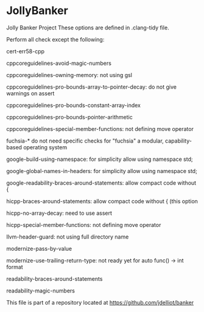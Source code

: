 # JollyBanker
Jolly Banker Project
These options are defined in .clang-tidy file.

Perform all check except the following:

cert-err58-cpp

cppcoreguidelines-avoid-magic-numbers

cppcoreguidelines-owning-memory: not using gsl

cppcoreguidelines-pro-bounds-array-to-pointer-decay: do not give warnings on assert

cppcoreguidelines-pro-bounds-constant-array-index

cppcoreguidelines-pro-bounds-pointer-arithmetic

cppcoreguidelines-special-member-functions: not defining move operator

fuchsia-* do not need specific checks for "fuchsia" a modular, capability-based operating system

google-build-using-namespace: for simplicity allow using namespace std;

google-global-names-in-headers: for simplicity allow using namespace std;

google-readability-braces-around-statements: allow compact code without {

hicpp-braces-around-statements: allow compact code without { (this option

hicpp-no-array-decay: need to use assert

hicpp-special-member-functions: not defining move operator

llvm-header-guard: not using full directory name

modernize-pass-by-value

modernize-use-trailing-return-type: not ready yet for auto func() -> int format

readability-braces-around-statements

readability-magic-numbers

This file is part of a repository located at https://github.com/jdelliot/banker
